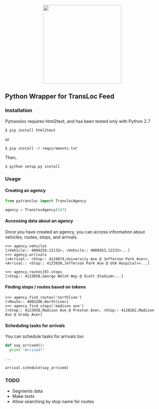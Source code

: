   <p align='center'>
    <img src='http://ferristseng.com/assets/img/pytransloc.png' width='256px' height='256px' />
  </p>

## Python Wrapper for TransLoc Feed

### Installation

Pytransloc requires html2text, and has been tested only with Python 2.7

```
$ pip install html2text
```

or

```
$ pip install -r requirements.txt
```

Then,

```
$ python setup.py install
``` 

### Usage

#### Creating an agency

```python
from pytransloc import TranslocAgency

agency = TranslocAgency(347)
```

#### Accessing data about an agency

Once you have created an agency, you can access information about vehicles, routes, stops, and arrivals.

```
>>> agency.vehicles
[<Vehicle:: 4009259,12132>, <Vehicle:: 4009263,12232>...]
>>> agency.arrivals
[<Arrival:: <Stop:: 4124074,University Ave @ Jefferson Park Ave>>, <Arrival:: <Stop:: 4123938,Jefferson Park Ave @ UVA Hospital>>...]
```

```
>>> agency.routes[0].stops
[<Stop:: 4123858,George Welsh Way @ Scott Stadium>...]
```

#### Finding stops / routes based on tokens

```
>>> agency.find_routes('northline')
[<Route:: 4003286,Northline>]
>>> agency.find_stops('madison ave')
[<Stop:: 4123958,Madison Ave @ Preston Ave>, <Stop:: 4128262,Madison Ave @ Grady Ave>]
```

#### Scheduling tasks for arrivals

You can schedule tasks for arrivals too

```python
def say_arrived():
  print "Arrived!"

...

arrival.schedule(say_arrived)
```

### TODO

  * Segments data
  * Make tests
  * Allow searching by stop name for routes
